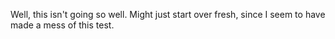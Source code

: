 Well, this isn't going so well.
Might just start over fresh, since I seem to have made a mess of this test.

